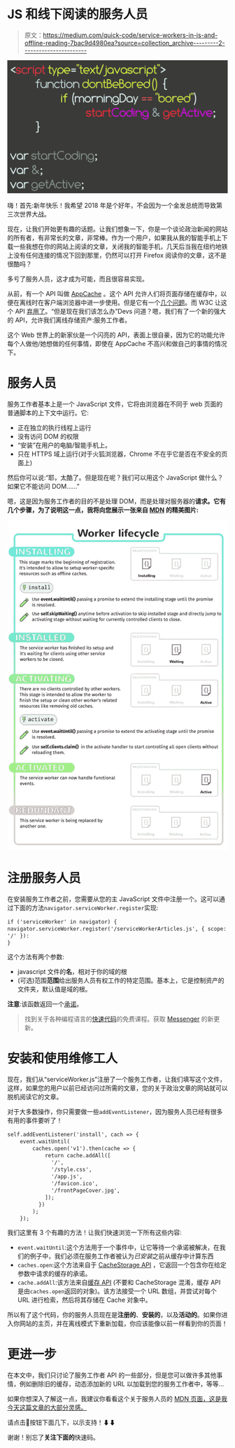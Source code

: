 # JS 和线下阅读的服务人员

> 原文：<https://medium.com/quick-code/service-workers-in-js-and-offline-reading-7bac9d4980ea?source=collection_archive---------2----------------------->

![](img/bf302fba5531c920d49160c92bc0c8a3.png)

嗨！首先:新年快乐！我希望 2018 年是个好年，不会因为一个金发总统而导致第三次世界大战。

现在，让我们开始更有趣的话题。让我们想象一下，你是一个谈论政治新闻的网站的所有者，有非常长的文章，非常棒。作为一个用户，如果我从我的智能手机上下载一些我想在你的网站上阅读的文章，关闭我的智能手机，几天后当我在纽约地铁上没有任何连接的情况下回到那里，仍然可以打开 Firefox 阅读你的文章，这不是很酷吗？

多亏了服务人员，这才成为可能，而且很容易实现。

从前，有一个 API 叫做 [AppCache](https://developer.mozilla.org/en-US/docs/Web/HTML/Using_the_application_cache) 。这个 API 允许人们将页面存储在缓存中，以便在离线时在客户端浏览器中进一步使用。但是它有一个[几个问题](https://alistapart.com/article/application-cache-is-a-douchebag<Paste>)。而 W3C 让这个 API [弃用了](https://html.spec.whatwg.org/multipage/offline.html#offline)。“但是现在我们该怎么办”Devs 问道？嗯，我们有了一个新的强大的 API，允许我们离线存储资产:服务工作者。

这个 Web 世界上的新家伙是一个闪亮的 API，表面上很自豪，因为它的功能允许每个人做他/她想做的任何事情，即使在 AppCache 不高兴和做自己的事情的情况下。

# 服务人员

服务工作者基本上是一个 JavaScript 文件，它将由浏览器在不同于 web 页面的普通脚本的上下文中运行。它:

*   正在独立的执行线程上运行
*   没有访问 DOM 的权限
*   “安装”在用户的电脑/智能手机上。
*   只在 HTTPS 域上运行(对于火狐浏览器，Chrome 不在乎它是否在不安全的页面上)

然后你可以说:“耶，太酷了。但是现在呢？我们可以用这个 JavaScript 做什么？如果它不能访问 DOM……”

嗯，这是因为服务工作者的目的不是处理 DOM，而是处理对服务器的**请求。它有几个步骤，为了说明这一点，我将向您展示一张来自 [MDN](https://developer.mozilla.org/en-US/docs/Web/API/Service_Worker_API/Using_Service_Workers#Browser_compatibility) 的精美图片:**

![](img/3f24e68282831892144414f59e53e7d4.png)

# 注册服务人员

在安装服务工作者之前，您需要从您的主 JavaScript 文件中注册一个。这可以通过下面的方法`navigator.serviceWorker.register`实现:

```
if ('serviceWorker' in navigator) {
navigator.serviceWorker.register('/serviceWorkerArticles.js', { scope: '/' }):
}
```

这个方法有两个参数:

*   javascript 文件的**名**，相对于你的域的根
*   (可选)范围**范围**给出服务人员有权工作的特定范围。基本上，它是控制资产的文件夹，默认值是域的根。

**注意**:该函数返回一个[承诺](https://developer.mozilla.org/en-US/docs/Web/JavaScript/Reference/Global_Objects/Promise)。

> 找到关于各种编程语言的[快速代码](http://www.quickcode.co/)的免费课程。获取 [Messenger](https://www.messenger.com/t/1493528657352302) 的新更新。

# 安装和使用维修工人

现在，我们从“serviceWorker.js”注册了一个服务工作者，让我们填写这个文件，这样，如果您的用户以前已经访问过所需的文章，您的关于政治文章的网站就可以脱机阅读它的文章。

对于大多数操作，你只需要做一些`addEventListener`，因为服务人员已经有很多有用的事件要听了！

```
self.addEventListener('install', cach => {
    event.waitUntil(
        caches.open('v1').then(cache => {
            return cache.addAll([
              '/',
              '/style.css',
              '/app.js',
              '/favicon.ico',
              '/frontPageCover.jpg',
            ]);
          })
        );
    });
```

我们这里有 3 个有趣的方法！让我们快速浏览一下所有这些内容:

*   `event.waitUntil`:这个方法用于一个事件中，让它等待一个承诺被解决，在我们的例子中，我们必须在服务工作者被认为*已安装*之前从缓存中计算东西
*   `caches.open`:这个方法来自于 [CacheStorage API](https://developer.mozilla.org/en-US/docs/Web/API/CacheStorage) ，它返回一个包含你在给定参数中请求的缓存的承诺。
*   `cache.addAll`:该方法来自[缓存 API](https://developer.mozilla.org/en-US/docs/Web/API/Cache) (不要和 CacheStorage 混淆，缓存 API 是由`caches.open`返回的对象)。该方法接受一个 URL 数组，并尝试对每个 URL 进行检索，然后将其存储在 Cache 对象中。

所以有了这个代码，你的服务人员现在是**注册的**、**安装的**，以及**活动的**。如果你进入你网站的主页，并在离线模式下重新加载，你应该能像以前一样看到你的页面！

# 更进一步

在本文中，我们只讨论了服务工作者 API 的一些部分，但是您可以做许多其他事情，例如删除旧的缓存，动态添加新的 URL 以加载到您的服务工作者中，等等…

如果你想深入了解这一点，我建议你看看这个关于服务人员的 [MDN 页面，这是我今天这篇文章的大部分灵感。](https://developer.mozilla.org/en-US/docs/Web/API/Service_Worker_API/Using_Service_Workers#Browser_compatibility)

请点击👏按钮下面几下，以示支持！⬇⬇

谢谢！别忘了**关注下面的**快速码。